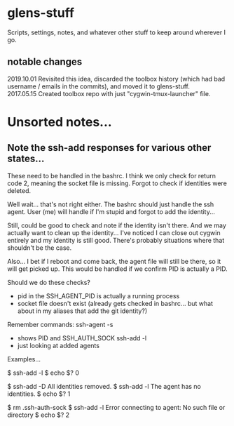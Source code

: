 # glens-stuff
Scripts, settings, notes, and whatever other stuff to keep around wherever I go.

## notable changes
2019.10.01 Revisited this idea, discarded the toolbox history (which had bad username / emails in the commits), and moved it to glens-stuff.  
2017.05.15 Created toolbox repo with just "cygwin-tmux-launcher" file.

# Unsorted notes...

## Note the ssh-add responses for various other states...
These need to be handled in the bashrc. I think we only check for return code 2, meaning the socket file is missing. Forgot to check if identities were deleted.

Well wait... that's not right either. The bashrc should just handle the ssh agent. User (me) will handle if I'm stupid and forgot to add the identity...

Still, could be good to check and note if the identity isn't there. And we may actually want to clean up the identity... I've noticed I can close out cygwin entirely and my identity is still good. There's probably situations where that shouldn't be the case.

Also... I bet if I reboot and come back, the agent file will still be there, so it will get picked up. This would be handled if we confirm PID is actually a PID.

Should we do these checks?
- pid in the SSH_AGENT_PID is actually a running process
- socket file doesn't exist (already gets checked in bashrc... but what about in my aliases that add the git identity?)

Remember commands:
ssh-agent -s
  - shows PID and SSH_AUTH_SOCK
ssh-add -l
  - just looking at added agents

Examples...

$ ssh-add -l
  <identity fingerprint displayed>
$ echo $?
  0

$ ssh-add -D
  All identities removed.
$ ssh-add -l
  The agent has no identities.
$ echo $?
  1

$ rm .ssh-auth-sock
$ ssh-add -l
  Error connecting to agent: No such file or directory
$ echo $?
  2


